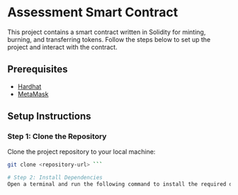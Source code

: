 # Assessment Smart Contract

This project contains a smart contract written in Solidity for minting, burning, and transferring tokens. Follow the steps below to set up the project and interact with the contract.

## Prerequisites
- [Hardhat](https://hardhat.org/)
- [MetaMask](https://metamask.io/)

## Setup Instructions

### Step 1: Clone the Repository

Clone the project repository to your local machine:

```sh
git clone <repository-url> ```

# Step 2: Install Dependencies
Open a terminal and run the following command to install the required dependencies:
